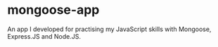 # mongoose-app
An app I developed for practising my JavaScript skills with Mongoose, Express.JS and Node.JS.
